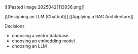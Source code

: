 ![[Pasted image 20250421113936.png]]

[[Designing an LLM (Chatbot)]]
[[Applying a RAG Architecture]]

Decisions 
- choosing a vector database
- choosing an embedding model
- choosing an LLM

